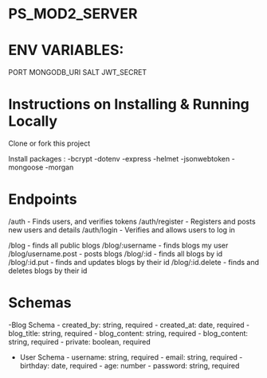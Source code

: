 # PS_MOD2_SERVER


# ENV VARIABLES: 
PORT
MONGODB_URI
SALT
JWT_SECRET

# Instructions on Installing & Running Locally

Clone or fork this project 

Install packages : 
-bcrypt
-dotenv
-express
-helmet
-jsonwebtoken
-mongoose
-morgan

# Endpoints

/auth - Finds users, and verifies tokens
/auth/register - Registers and posts new users and details
/auth/login - Verifies and allows users to log in

/blog - finds all public blogs
/blog/:username - finds blogs my user
/blog/username.post - posts blogs
/blog/:id - finds all blogs by id
/blog/:id.put - finds and updates blogs by their id
/blog/:id.delete - finds and deletes blogs by their id

# Schemas 
-Blog Schema
        - created_by: string, required
        - created_at: date, required
        - blog_title: string, required
        - blog_content: string, required
        - blog_content: string, required
        - private: boolean, required

 - User Schema
        - username: string, required
        - email: string, required
        - birthday: date, required
        - age: number
        - password: string, required
